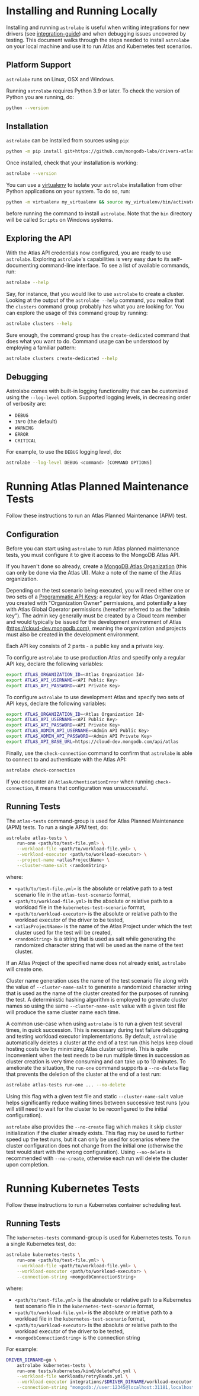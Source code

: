 # Installing and Running Locally

Installing and running `astrolabe` is useful when writing integrations
for new drivers (see [integration-guide](./integration-guide.md)) and when debugging issues
uncovered by testing. This document walks through the steps needed to
install `astrolabe` on your local machine and use it to run Atlas and
Kubernetes test scenarios.

## Platform Support

`astrolabe` runs on Linux, OSX and Windows.

Running `astrolabe` requires Python 3.9 or later. To check the version
of Python you are running, do:

``` bash
python --version
```

## Installation

`astrolabe` can be installed from sources using `pip`:

``` bash
python -m pip install git+https://github.com/mongodb-labs/drivers-atlas-testing.git
```

Once installed, check that your installation is working:

``` bash
astrolabe --version
```

You can use a [virtualenv](https://virtualenv.pypa.io/en/latest/) to
isolate your `astrolabe` installation from other Python applications on
your system. To do so, run:

``` bash
python -m virtualenv my_virtualenv && source my_virtualenv/bin/activate
```

before running the command to install `astrolabe`. Note that the `bin`
directory will be called `Scripts` on Windows systems.


## Exploring the API

With the Atlas API credentials now configured, you are ready to use
`astrolabe`. Exploring `astrolabe`'s capabilities is very easy due to
its self-documenting command-line interface. To see a list of available
commands, run:

``` bash
astrolabe --help
```

Say, for instance, that you would like to use `astrolabe` to create a
cluster. Looking at the output of the `astrolabe --help` command, you
realize that the `clusters` command group probably has what you are
looking for. You can explore the usage of this command group by running:

``` bash
astrolabe clusters --help
```

Sure enough, the command group has the `create-dedicated` command that
does what you want to do. Command usage can be understood by employing a
familiar pattern:

``` bash
astrolabe clusters create-dedicated --help
```

## Debugging

Astrolabe comes with built-in logging functionality that can be
customized using the `--log-level` option. Supported logging levels, in
decreasing order of verbosity are:

- `DEBUG`
- `INFO` (the default)
- `WARNING`
- `ERROR`
- `CRITICAL`

For example, to use the `DEBUG` logging level, do:

``` bash
astrolabe --log-level DEBUG <command> [COMMAND OPTIONS]
```

# Running Atlas Planned Maintenance Tests

Follow these instructions to run an Atlas Planned Maintenance (APM)
test.

## Configuration

Before you can start using `astrolabe` to run Atlas planned maintenance
tests, you must configure it to give it access to the MongoDB Atlas API.

If you haven't done so already, create a [MongoDB Atlas
Organization](https://docs.atlas.mongodb.com/organizations-projects)
(this can only be done via the Atlas UI). Make a note of the name of the
Atlas organization.

Depending on the test scenario being executed, you will need either one
or two sets of a [Programmatic API
Keys](https://docs.atlas.mongodb.com/configure-api-access/): a regular
key for Atlas Organization you created with "Organization Owner"
permissions, and potentially a key with Atlas Global Operator
permissions (hereafter referred to as the "admin key"). The admin key
generally must be created by a Cloud team member and would typically be
issued for the development environment of Atlas
(<https://cloud-dev.mongodb.com>), meaning the organization and projects
must also be created in the development environment.

Each API key consists of 2 parts - a public key and a private key.

To configure `astrolabe` to use production Atlas and specify only a
regular API key, declare the following variables:

``` bash
export ATLAS_ORGANIZATION_ID=<Atlas Organization Id>
export ATLAS_API_USERNAME=<API Public Key>
export ATLAS_API_PASSWORD=<API Private Key>
```

To configure `astrolabe` to use development Atlas and specify two sets
of API keys, declare the following variables:

``` bash
export ATLAS_ORGANIZATION_ID=<Atlas Organization Id>
export ATLAS_API_USERNAME=<API Public Key>
export ATLAS_API_PASSWORD=<API Private Key>
export ATLAS_ADMIN_API_USERNAME=<Admin API Public Key>
export ATLAS_ADMIN_API_PASSWORD=<Admin API Private Key>
export ATLAS_API_BASE_URL=https://cloud-dev.mongodb.com/api/atlas
```

Finally, use the `check-connection` command to confirm that `astrolabe`
is able to connect to and authenticate with the Atlas API:

``` bash
astrolabe check-connection
```

If you encounter an `AtlasAuthenticationError` when running
`check-connection`, it means that configuration was unsuccessful.

## Running Tests

The `atlas-tests` command-group is used for Atlas Planned Maintenance
(APM) tests. To run a single APM test, do:

``` bash
astrolabe atlas-tests \
    run-one <path/to/test-file.yml> \
    --workload-file <path/to/workload-file.yml> \
    --workload-executor <path/to/workload-executor> \
    --project-name <atlasProjectName> \
    --cluster-name-salt <randomString>
```

where:

- `<path/to/test-file.yml>` is the absolute or relative path to a test
  scenario file in the `atlas-test-scenario` format,
- `<path/to/workload-file.yml>` is the absolute or relative path to a
  workload file in the `kubernetes-test-scenario` format,
- `<path/to/workload-executor>` is the absolute or relative path to the
  workload executor of the driver to be tested,
- `<atlasProjectName>` is the name of the Atlas Project under which the
  test cluster used for the test will be created,
- `<randomString>` is a string that is used as salt while generating the
  randomized character string that will be used as the name of the test
  cluster.


If an Atlas Project of the specified name does not already exist,
`astrolabe` will create one.

Cluster name generation uses the name of the test scenario file along
with the value of `--cluster-name-salt` to generate a randomized
character string that is used as the name of the cluster created for the
purposes of running the test. A deterministic hashing algorithm is
employed to generate cluster names so using the same
`--cluster-name-salt` value with a given test file will produce the same
cluster name each time.

A common use-case when using `astrolabe` is to run a given test several
times, in quick succession. This is necessary during test failure
debugging and testing workload executor implementations. By default,
`astrolabe` automatically deletes a cluster at the end of a test run
(this helps keep cloud hosting costs low by minimizing Atlas cluster
uptime). This is quite inconvenient when the test needs to be run
multiple times in succession as cluster creation is very time consuming
and can take up to 10 minutes. To ameliorate the situation, the
`run-one` command supports a `--no-delete` flag that prevents the
deletion of the cluster at the end of a test run:

``` bash
astrolabe atlas-tests run-one ... --no-delete
```

Using this flag with a given test file and static `--cluster-name-salt`
value helps significantly reduce waiting times between successive test
runs (you will still need to wait for the cluster to be reconfigured to
the initial configuration).

`astrolabe` also provides the `--no-create` flag which makes it skip
cluster initialization if the cluster already exists. This flag may be
used to further speed up the test runs, but it can only be used for
scenarios where the cluster configuration does not change from the
initial one (otherwise the test would start with the wrong
configuration). Using `--no-delete` is recommended with `--no-create`,
otherwise each run will delete the cluster upon completion.

# Running Kubernetes Tests

Follow these instructions to run a Kubernetes container scheduling test.

## Running Tests

The `kubernetes-tests` command-group is used for Kubernetes tests. To
run a single Kubernetes test, do:

``` bash
astrolabe kubernetes-tests \
    run-one <path/to/test-file.yml> \
    --workload-file <path/to/workload-file.yml> \
    --workload-executor <path/to/workload-executor> \
    --connection-string <mongodbConnectionString>
```

where:

- `<path/to/test-file.yml>` is the absolute or relative path to a
  Kubernetes test scenario file in the `kubernetes-test-scenario`
  format,
- `<path/to/workload-file.yml>` is the absolute or relative path to a
  workload file in the `kubernetes-test-scenario` format,
- `<path/to/workload-executor>` is the absolute or relative path to the
  workload executor of the driver to be tested,
- `<mongodbConnectionString>` is the connection string

For example:

``` bash
DRIVER_DIRNAME=go \
    astrolabe kubernetes-tests \
    run-one tests/kubernetes/kind/deletePod.yml \
    --workload-file workloads/retryReads.yml \
    --workload-executor integrations/$DRIVER_DIRNAME/workload-executor \
    --connection-string "mongodb://user:12345@localhost:31181,localhost:31182,localhost:31183/admin?tls=true&tlsCertificateKeyFile=$(pwd)/mongodb_tls_cert.pem&tlsCAFile=$(pwd)/kubernetes/kind/rootCA.pem"
```
